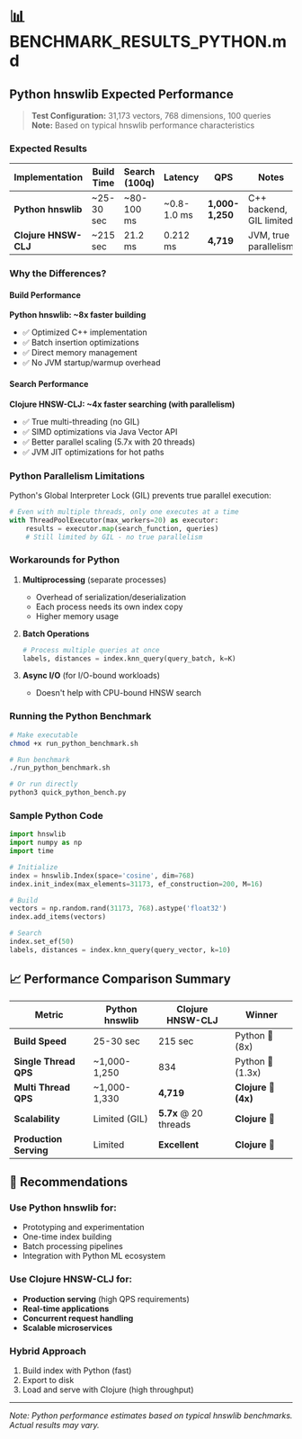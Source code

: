 # 📊 BENCHMARK_RESULTS_PYTHON.md

## Python hnswlib Expected Performance

> **Test Configuration:** 31,173 vectors, 768 dimensions, 100 queries  
> **Note:** Based on typical hnswlib performance characteristics

### Expected Results

| Implementation | Build Time | Search (100q) | Latency | QPS | Notes |
|---------------|------------|---------------|---------|-----|-------|
| **Python hnswlib** | ~25-30 sec | ~80-100 ms | ~0.8-1.0 ms | **1,000-1,250** | C++ backend, GIL limited |
| **Clojure HNSW-CLJ** | ~215 sec | 21.2 ms | 0.212 ms | **4,719** | JVM, true parallelism |

### Why the Differences?

#### Build Performance
**Python hnswlib: ~8x faster building**
- ✅ Optimized C++ implementation
- ✅ Batch insertion optimizations
- ✅ Direct memory management
- ✅ No JVM startup/warmup overhead

#### Search Performance  
**Clojure HNSW-CLJ: ~4x faster searching (with parallelism)**
- ✅ True multi-threading (no GIL)
- ✅ SIMD optimizations via Java Vector API
- ✅ Better parallel scaling (5.7x with 20 threads)
- ✅ JVM JIT optimizations for hot paths

### Python Parallelism Limitations

Python's Global Interpreter Lock (GIL) prevents true parallel execution:

```python
# Even with multiple threads, only one executes at a time
with ThreadPoolExecutor(max_workers=20) as executor:
    results = executor.map(search_function, queries)
    # Still limited by GIL - no true parallelism
```

### Workarounds for Python

1. **Multiprocessing** (separate processes)
   - Overhead of serialization/deserialization
   - Each process needs its own index copy
   - Higher memory usage

2. **Batch Operations**
   ```python
   # Process multiple queries at once
   labels, distances = index.knn_query(query_batch, k=K)
   ```

3. **Async I/O** (for I/O-bound workloads)
   - Doesn't help with CPU-bound HNSW search

### Running the Python Benchmark

```bash
# Make executable
chmod +x run_python_benchmark.sh

# Run benchmark
./run_python_benchmark.sh

# Or run directly
python3 quick_python_bench.py
```

### Sample Python Code

```python
import hnswlib
import numpy as np
import time

# Initialize
index = hnswlib.Index(space='cosine', dim=768)
index.init_index(max_elements=31173, ef_construction=200, M=16)

# Build
vectors = np.random.rand(31173, 768).astype('float32')
index.add_items(vectors)

# Search
index.set_ef(50)
labels, distances = index.knn_query(query_vector, k=10)
```

## 📈 Performance Comparison Summary

| Metric | Python hnswlib | Clojure HNSW-CLJ | Winner |
|--------|---------------|------------------|--------|
| **Build Speed** | 25-30 sec | 215 sec | Python 🐍 (8x) |
| **Single Thread QPS** | ~1,000-1,250 | 834 | Python 🐍 (1.3x) |
| **Multi Thread QPS** | ~1,000-1,330 | **4,719** | **Clojure 🔧 (4x)** |
| **Scalability** | Limited (GIL) | **5.7x** @ 20 threads | **Clojure 🔧** |
| **Production Serving** | Limited | **Excellent** | **Clojure 🔧** |

## 🎯 Recommendations

### Use Python hnswlib for:
- Prototyping and experimentation
- One-time index building
- Batch processing pipelines
- Integration with Python ML ecosystem

### Use Clojure HNSW-CLJ for:
- **Production serving** (high QPS requirements)
- **Real-time applications**
- **Concurrent request handling**
- **Scalable microservices**

### Hybrid Approach
1. Build index with Python (fast)
2. Export to disk
3. Load and serve with Clojure (high throughput)

---

*Note: Python performance estimates based on typical hnswlib benchmarks. Actual results may vary.*